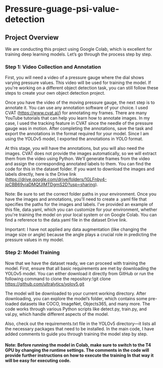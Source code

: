 # Pressure-guage-psi-value-detection
## Project Overview
We are conducting this project using Google Colab, which is excellent for training deep learning models. Let’s go through the process step by step.

### Step 1: Video Collection and Annotation
First, you will need a video of a pressure gauge where the dial shows varying pressure values. This video will be used for training the model. If you're working on a different object detection task, you can still follow these steps to create your own object detection project.

Once you have the video of the moving pressure gauge, the next step is to annotate it. You can use any annotation software of your choice. I used CVAT (https://www.cvat.ai/) for annotating my frames. There are many YouTube tutorials that can help you learn how to annotate images. In my case, I used the tracking feature in CVAT since the needle of the pressure gauge was in motion. After completing the annotations, save the task and export the annotations in the format required for your model. Since I am using the YOLOv5 model, I exported the annotations in YOLO format.

At this stage, you will have the annotations, but you will also need the images. CVAT does not provide the images automatically, so we will extract them from the video using Python. We’ll generate frames from the video and assign the corresponding annotated labels to them. You can find the code for this in the dataset folder. If you want to download the images and labels directly, here is the Drive link (https://drive.google.com/drive/folders/1GLFnby4-jpCBB69yiaDMQfJlMTDgmS2D?usp=sharing).

Note: Be sure to set the correct folder paths in your environment. Once you have the images and annotations, you'll need to create a .yaml file that specifies the paths for the images and labels. I’ve provided an example of this file, data.yaml, which you can customize for your environment, whether you're training the model on your local system or on Google Colab. You can find a reference to the data.yaml file in the dataset Drive link.

Important: I have not applied any data augmentation (like changing the image size or angle) because the angle plays a crucial role in predicting the pressure values in my model.

### Step 2: Model Training
Now that we have the dataset ready, we can proceed with training the model. First, ensure that all basic requirements are met by downloading the YOLOv5 model. You can either download it directly from GitHub or run the following command to clone the repository:!git clone https://github.com/ultralytics/yolov5.git

The model will be downloaded to your current working directory. After downloading, you can explore the model’s folder, which contains some pre-loaded datasets like COCO, ImageNet, Objects365, and many more. The code works through various Python scripts like detect.py, train.py, and val.py, which handle different aspects of the model.

Also, check out the requirements.txt file in the YOLOv5 directory—it lists all the necessary packages that need to be installed. In the main code, I have added comments to guide you through training the model step by step.

#### Note: Before running the model in Colab, make sure to switch to the T4 GPU by changing the runtime settings. The comments in the code will provide further instructions on how to execute the training In that way it will be easy for executing code.

